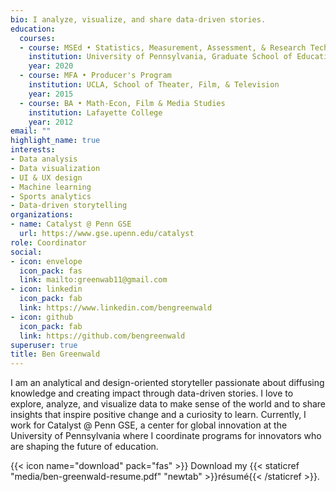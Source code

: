 ```yaml
---
bio: I analyze, visualize, and share data-driven stories. 
education:
  courses:
  - course: MSEd • Statistics, Measurement, Assessment, & Research Technology
    institution: University of Pennsylvania, Graduate School of Education
    year: 2020
  - course: MFA • Producer's Program
    institution: UCLA, School of Theater, Film, & Television
    year: 2015
  - course: BA • Math-Econ, Film & Media Studies
    institution: Lafayette College
    year: 2012
email: ""
highlight_name: true
interests:
- Data analysis
- Data visualization
- UI & UX design
- Machine learning
- Sports analytics
- Data-driven storytelling
organizations:
- name: Catalyst @ Penn GSE
  url: https://www.gse.upenn.edu/catalyst
role: Coordinator
social:
- icon: envelope
  icon_pack: fas
  link: mailto:greenwab11@gmail.com
- icon: linkedin
  icon_pack: fab
  link: https://www.linkedin.com/bengreenwald
- icon: github
  icon_pack: fab
  link: https://github.com/bengreenwald
superuser: true
title: Ben Greenwald
---
```


I am an analytical and design-oriented storyteller passionate about diffusing knowledge and creating impact through data-driven stories. I love to explore, analyze, and visualize data to make sense of the world and to share insights that inspire positive change and a curiosity to learn. Currently, I work for Catalyst @ Penn GSE, a center for global innovation at the University of Pennsylvania where I coordinate programs for innovators who are shaping the future of education.

{{< icon name="download" pack="fas" >}} Download my {{< staticref "media/ben-greenwald-resume.pdf" "newtab" >}}résumé{{< /staticref >}}.
